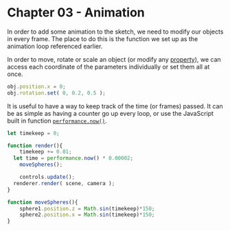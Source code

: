 # Chapter 03 - Animation

In order to add some animation to the sketch, we need to modify our objects in every frame. The place to do this is the function we set up as the animation loop referenced earlier.

In order to move, rotate or scale an object (or modify any [property](https://threejs.org/docs/#api/core/Object3D)), we can access each coordinate of the parameters individually or set them all at once.

```JavaScript
obj.position.x = 0;
obj.rotation.set( 0, 0.2, 0.5 );
```


It is useful to have a way to keep track of the time (or frames) passed. It can be as simple as having a counter go up every loop, or use the JavaScript built in function [`performance.now()`](https://developer.mozilla.org/en-US/docs/Web/API/Performance/now).


```JavaScript
let timekeep = 0;

function render(){
	timekeep += 0.01;
  let time = performance.now() * 0.00002;
	moveSpheres();

	controls.update();
  renderer.render( scene, camera );
}

function moveSpheres(){
	sphere1.position.z = Math.sin(timekeep)*150;
	sphere2.position.x = Math.sin(timekeep)*150;
}
```
